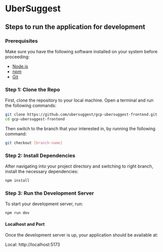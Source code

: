 # UberSuggest

## Steps to run the application for development

### Prerequisites

Make sure you have the following software installed on your system before proceeding:

- [Node.js](https://nodejs.org/en/download/)
- [npm](https://www.npmjs.com/get-npm)
- [Git](https://git-scm.com/)

### Step 1: Clone the Repo

First, clone the repository to your local machine. Open a terminal and run the following commands:

```bash
git clone https://github.com/ubersuggest/gcp-ubersuggest-frontend.git
cd gcp-ubersuggest-frontend
```

Then switch to the branch that your interested in, by running the following command:

```bash
git checkout [branch-name]
```

### Step 2: Install Dependencies

After navigating into your project directory and switching to right branch, install the necessary dependencies:

```bash
npm install
```

### Step 3: Run the Development Server

To start your development server, run:

```bash
npm run dev
```

#### Localhost and Port

Once the development server is up, your application should be available at:

Local: http://localhost:5173
